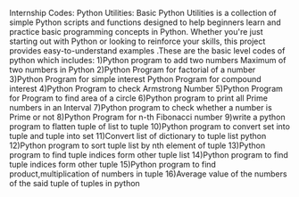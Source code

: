 Internship Codes:
Python Utilities:
Basic Python Utilities is a collection of simple Python scripts and functions designed to help beginners learn and practice basic programming concepts in Python. Whether you're just starting out with Python or looking to reinforce your skills, this project provides easy-to-understand examples .These are the basic level codes of python which includes:
1)Python program to add two numbers Maximum of two numbers in Python
2)Python Program for factorial of a number
3)Python Program for simple interest Python Program for compound interest
4)Python Program to check Armstrong Number
5)Python Program for Program to find area of a circle
6)Python program to print all Prime numbers in an Interval
7)Python program to check whether a number is Prime or not
8)Python Program for n-th Fibonacci number
9)write a python program to flatten tuple of list to tuple 
10)Python program to convert set into tuple and tuple into set 
11)Convert list of dictionary to tuple list python 
12)Python program to sort tuple list by nth element of tuple 
13)Python program to find tuple indices form other tuple list 
14)Python program to find tuple indices form other tuple 
15)Python program to find product,multiplication of numbers in tuple
16)Average value of the numbers of the said tuple of tuples in python

